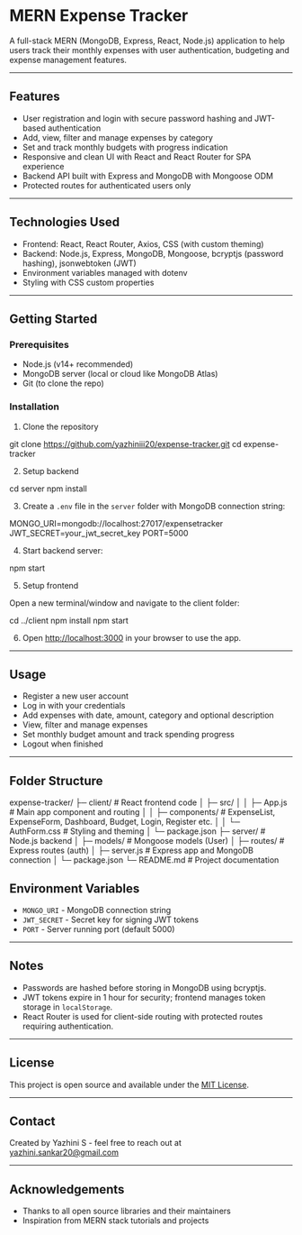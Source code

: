 # MERN Expense Tracker

A full-stack MERN (MongoDB, Express, React, Node.js) application to help users track their monthly expenses with user authentication, budgeting and expense management features.

---

## Features

- User registration and login with secure password hashing and JWT-based authentication
- Add, view, filter and manage expenses by category
- Set and track monthly budgets with progress indication
- Responsive and clean UI with React and React Router for SPA experience
- Backend API built with Express and MongoDB with Mongoose ODM
- Protected routes for authenticated users only

---

## Technologies Used

- Frontend: React, React Router, Axios, CSS (with custom theming)
- Backend: Node.js, Express, MongoDB, Mongoose, bcryptjs (password hashing), jsonwebtoken (JWT)
- Environment variables managed with dotenv
- Styling with CSS custom properties

---

## Getting Started

### Prerequisites

- Node.js (v14+ recommended)
- MongoDB server (local or cloud like MongoDB Atlas)
- Git (to clone the repo)

### Installation

1. Clone the repository

git clone https://github.com/yazhiniii20/expense-tracker.git
cd expense-tracker

2. Setup backend

cd server
npm install

3. Create a `.env` file in the `server` folder with MongoDB connection string:

MONGO_URI=mongodb://localhost:27017/expensetracker
JWT_SECRET=your_jwt_secret_key
PORT=5000

4. Start backend server:

npm start

5. Setup frontend

Open a new terminal/window and navigate to the client folder:

cd ../client
npm install
npm start

6. Open [http://localhost:3000](http://localhost:3000) in your browser to use the app.

---

## Usage

- Register a new user account
- Log in with your credentials
- Add expenses with date, amount, category and optional description
- View, filter and manage expenses
- Set monthly budget amount and track spending progress
- Logout when finished

---

## Folder Structure

expense-tracker/
├─ client/ # React frontend code
│ ├─ src/
│ │ ├─ App.js # Main app component and routing
│ │ ├─ components/ # ExpenseList, ExpenseForm, Dashboard, Budget, Login, Register etc.
│ │ └─ AuthForm.css # Styling and theming
│ └─ package.json
├─ server/ # Node.js backend
│ ├─ models/ # Mongoose models (User)
│ ├─ routes/ # Express routes (auth)
│ ├─ server.js # Express app and MongoDB connection
│ └─ package.json
└─ README.md # Project documentation


## Environment Variables

- `MONGO_URI` - MongoDB connection string
- `JWT_SECRET` - Secret key for signing JWT tokens
- `PORT` - Server running port (default 5000)

---

## Notes

- Passwords are hashed before storing in MongoDB using bcryptjs.
- JWT tokens expire in 1 hour for security; frontend manages token storage in `localStorage`.
- React Router is used for client-side routing with protected routes requiring authentication.

---

## License

This project is open source and available under the [MIT License](LICENSE).

---

## Contact

Created by Yazhini S - feel free to reach out at yazhini.sankar20@gmail.com

---

## Acknowledgements

- Thanks to all open source libraries and their maintainers
- Inspiration from MERN stack tutorials and projects

